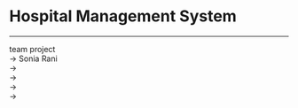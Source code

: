 <h1>Hospital Management System</h1><hr>
team project<br>
-> Sonia Rani<br>
-><br>
-><br>
-><br>
-><br>